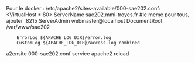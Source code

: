 Pour le docker :
/etc/apache2/sites-available/000-sae202.conf:
 <VirtualHost *:80>
        ServerName sae202.mmi-troyes.fr #le meme pour tous, ajouter :8215
        ServerAdmin webmaster@localhost
        DocumentRoot /var/www/sae202


        ErrorLog ${APACHE_LOG_DIR}/error.log
        CustomLog ${APACHE_LOG_DIR}/access.log combined
</VirtualHost>

a2ensite 000-sae202.conf
service apache2 reload
